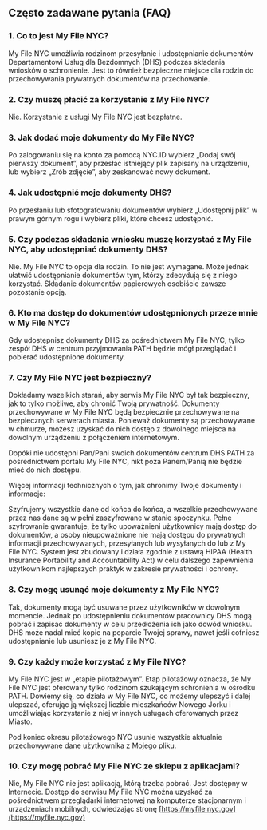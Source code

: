 ## Często zadawane pytania (FAQ)

### 1. Co to jest My File NYC?

My File NYC umożliwia rodzinom przesyłanie i udostępnianie dokumentów Departamentowi Usług dla Bezdomnych (DHS) podczas składania wniosków o schronienie. Jest to również bezpieczne miejsce dla rodzin do przechowywania prywatnych dokumentów na przechowanie.

### 2. Czy muszę płacić za korzystanie z My File NYC?

Nie. Korzystanie z usługi My File NYC jest bezpłatne.

### 3. Jak dodać moje dokumenty do My File NYC?

Po zalogowaniu się na konto za pomocą NYC.ID wybierz „Dodaj swój pierwszy dokument”, aby przesłać istniejący plik zapisany na urządzeniu, lub wybierz „Zrób zdjęcie”, aby zeskanować nowy dokument.

### 4. Jak udostępnić moje dokumenty DHS?

Po przesłaniu lub sfotografowaniu dokumentów wybierz „Udostępnij plik” w prawym górnym rogu i wybierz pliki, które chcesz udostępnić.

### 5. Czy podczas składania wniosku muszę korzystać z My File NYC, aby udostępniać dokumenty DHS?

Nie. My File NYC to opcja dla rodzin. To nie jest wymagane. Może jednak ułatwić udostępnianie dokumentów tym, którzy zdecydują się z niego korzystać. Składanie dokumentów papierowych osobiście zawsze pozostanie opcją.

### 6. Kto ma dostęp do dokumentów udostępnionych przeze mnie w My File NYC?

Gdy udostępnisz dokumenty DHS za pośrednictwem My File NYC, tylko zespół DHS w centrum przyjmowania PATH będzie mógł przeglądać i pobierać udostępnione dokumenty.

### 7. Czy My File NYC jest bezpieczny?

Dokładamy wszelkich starań, aby serwis My File NYC był tak bezpieczny, jak to tylko możliwe, aby chronić Twoją prywatność. Dokumenty przechowywane w My File NYC będą bezpiecznie przechowywane na bezpiecznych serwerach miasta. Ponieważ dokumenty są przechowywane w chmurze, możesz uzyskać do nich dostęp z dowolnego miejsca na dowolnym urządzeniu z połączeniem internetowym.

Dopóki nie udostępni Pan/Pani swoich dokumentów centrum DHS PATH za pośrednictwem portalu My File NYC, nikt poza Panem/Panią nie będzie mieć do nich dostępu.

Więcej informacji technicznych o tym, jak chronimy Twoje dokumenty i informacje:

Szyfrujemy wszystkie dane od końca do końca, a wszelkie przechowywane przez nas dane są w pełni zaszyfrowane w stanie spoczynku. Pełne szyfrowanie gwarantuje, że tylko upoważnieni użytkownicy mają dostęp do dokumentów, a osoby nieupoważnione nie mają dostępu do prywatnych informacji przechowywanych, przesyłanych lub wysyłanych do lub z My File NYC. System jest zbudowany i działa zgodnie z ustawą HIPAA (Health Insurance Portability and Accountability Act) w celu dalszego zapewnienia użytkownikom najlepszych praktyk w zakresie prywatności i ochrony.

### 8. Czy mogę usunąć moje dokumenty z My File NYC?

Tak, dokumenty mogą być usuwane przez użytkowników w dowolnym momencie. Jednak po udostępnieniu dokumentów pracownicy DHS mogą pobrać i zapisać dokumenty w celu przedłożenia ich jako dowód wniosku. DHS może nadal mieć kopie na poparcie Twojej sprawy, nawet jeśli cofniesz udostępnianie lub usuniesz je z My File NYC.

### 9. Czy każdy może korzystać z My File NYC?

My File NYC jest w „etapie pilotażowym”. Etap pilotażowy oznacza, że My File NYC jest oferowany tylko rodzinom szukającym schronienia w ośrodku PATH. Dowiemy się, co działa w My File NYC, co możemy ulepszyć i dalej ulepszać, oferując ją większej liczbie mieszkańców Nowego Jorku i umożliwiając korzystanie z niej w innych usługach oferowanych przez Miasto.

Pod koniec okresu pilotażowego NYC usunie wszystkie aktualnie przechowywane dane użytkownika z Mojego pliku.

### 10. Czy mogę pobrać My File NYC ze sklepu z aplikacjami?

Nie, My File NYC nie jest aplikacją, którą trzeba pobrać. Jest dostępny w Internecie. Dostęp do serwisu My File NYC można uzyskać za pośrednictwem przeglądarki internetowej na komputerze stacjonarnym i urządzeniach mobilnych, odwiedzając stronę [https://myfile.nyc.gov](https://myfile.nyc.gov)
